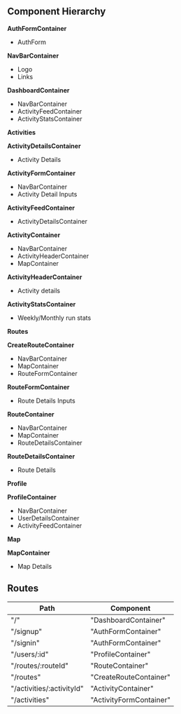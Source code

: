 ## Component Hierarchy

**AuthFormContainer**
 - AuthForm

**NavBarContainer**
 - Logo
 - Links

**DashboardContainer**
 - NavBarContainer
 - ActivityFeedContainer
 - ActivityStatsContainer

**Activities**

  **ActivityDetailsContainer**
   - Activity Details

  **ActivityFormContainer**
   - NavBarContainer
   - Activity Detail Inputs

  **ActivityFeedContainer**
   - ActivityDetailsContainer

  **ActivityContainer**
   - NavBarContainer
   - ActivityHeaderContainer
   - MapContainer

  **ActivityHeaderContainer**
   - Activity details

  **ActivityStatsContainer**
   - Weekly/Monthly run stats

**Routes**

  **CreateRouteContainer**
   - NavBarContainer
   - MapContainer
   - RouteFormContainer

  **RouteFormContainer**
   - Route Details Inputs

  **RouteContainer**
   - NavBarContainer
   - MapContainer
   - RouteDetailsContainer

  **RouteDetailsContainer**
   - Route Details

**Profile**

  **ProfileContainer**
   - NavBarContainer
   - UserDetailsContainer
   - ActivityFeedContainer

**Map**

  **MapContainer**
   - Map Details

## Routes

|Path   | Component   |
|-------|-------------|
| "/" | "DashboardContainer" |
| "/signup" | "AuthFormContainer" |
| "/signin" | "AuthFormContainer" |
| "/users/:id" | "ProfileContainer" |
| "/routes/:routeId" | "RouteContainer" |
| "/routes" | "CreateRouteContainer" |
| "/activities/:activityId" | "ActivityContainer" |
| "/activities" | "ActivityFormContainer" |

